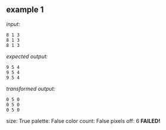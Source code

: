 
## example 1
*input:*
```
8 1 3
8 1 3
8 1 3
```
*expected output:*
```
9 5 4
9 5 4
9 5 4
```
*transformed output:*
```
0 5 0
0 5 0
0 5 0
```
size: True
palette: False
color count: False
pixels off: 6
**FAILED!**
